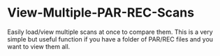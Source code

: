 View-Multiple-PAR-REC-Scans
===========================
Easily load/view multiple scans at once to compare them.
This is a very simple but useful function if you have a folder of PAR/REC files and you want to view them all.
